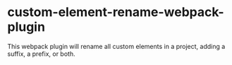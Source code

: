 # custom-element-rename-webpack-plugin
This webpack plugin will rename all custom elements in a project, adding a suffix, a prefix, or both.
